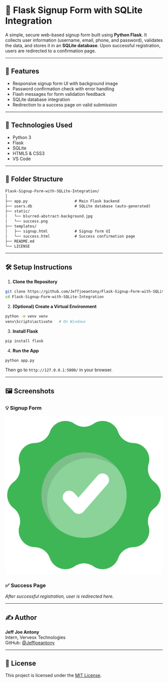 
# 🔐 Flask Signup Form with SQLite Integration

A simple, secure web-based signup form built using **Python Flask**. It collects user information (username, email, phone, and password), validates the data, and stores it in an **SQLite database**. Upon successful registration, users are redirected to a confirmation page.

---

## 🚀 Features

- Responsive signup form UI with background image
- Password confirmation check with error handling
- Flash messages for form validation feedback
- SQLite database integration
- Redirection to a success page on valid submission

---

## 📌 Technologies Used

- Python 3
- Flask
- SQLite
- HTML5 & CSS3
- VS Code

---

## 📁 Folder Structure

```
Flask-Signup-Form-with-SQLite-Integration/
│
├── app.py                     # Main Flask backend
├── users.db                   # SQLite database (auto-generated)
├── static/
│   └── blurred-abstract-background.jpg
│   └── success.png
├── templates/
│   ├── signup.html            # Signup form UI
│   └── success.html           # Success confirmation page
├── README.md
└── LICENSE
```

---

## 🛠️ Setup Instructions

1. **Clone the Repository**

```bash
git clone https://github.com/Jeffjoeantony/Flask-Signup-Form-with-SQLite-Integration.git
cd Flask-Signup-Form-with-SQLite-Integration
```

2. **(Optional) Create a Virtual Environment**

```bash
python -m venv venv
venv\Scripts\activate   # On Windows
```

3. **Install Flask**

```bash
pip install flask
```

4. **Run the App**

```bash
python app.py
```

Then go to `http://127.0.0.1:5000/` in your browser.

---

## 🖼️ Screenshots

### 💡 Signup Form
![Signup](static/success.png)

### ✅ Success Page
_After successful registration, user is redirected here._

---

## ✍️ Author

**Jeff Joe Antony**  
Intern, Verveox Technologies  
GitHub: [@Jeffjoeantony](https://github.com/Jeffjoeantony)

---

## 📝 License

This project is licensed under the [MIT License](LICENSE).
